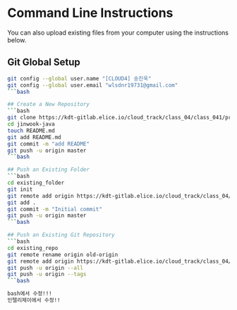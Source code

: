 # Command Line Instructions

You can also upload existing files from your computer using the instructions below.

## Git Global Setup
```bash
git config --global user.name "[CLOUD4] 송진욱"
git config --global user.email "wlsdnr19731@gmail.com"
```bash

## Create a New Repository
```bash
git clone https://kdt-gitlab.elice.io/cloud_track/class_04/class_041/project/jinwook-java.git
cd jinwook-java
touch README.md
git add README.md
git commit -m "add README"
git push -u origin master
```bash

## Push an Existing Folder
```bash
cd existing_folder
git init
git remote add origin https://kdt-gitlab.elice.io/cloud_track/class_04/class_041/project/jinwook-java.git
git add .
git commit -m "Initial commit"
git push -u origin master
```bash

## Push an Existing Git Repository
```bash
cd existing_repo
git remote rename origin old-origin
git remote add origin https://kdt-gitlab.elice.io/cloud_track/class_04/class_041/project/jinwook-java.git
git push -u origin --all
git push -u origin --tags
```bash

bash에서 수정!!!
인텔리제이에서 수정!!